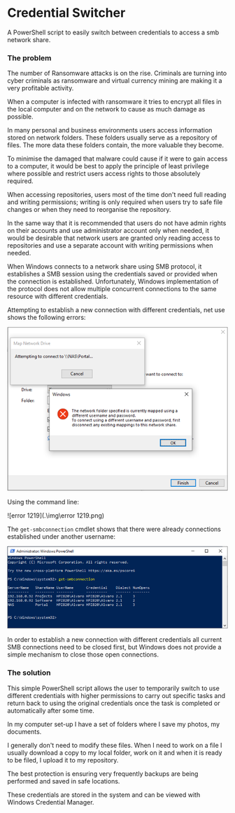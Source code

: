 # Credential Switcher
A PowerShell script to easily switch between credentials to access a smb network share.



### The problem

The number of Ransomware attacks is on the rise. Criminals are turning into cyber criminals as ransomware and virtual currency mining are making it a very profitable activity.

When a computer is infected with ransomware it tries to encrypt all files in the local computer and on the network to cause as much damage as possible.

In many personal and business environments users access information stored on network folders. These folders usually serve as a repository of files. The more data these folders contain, the more valuable they become.

To minimise the damaged that malware could cause if it were to gain access to a computer, it would be best to apply the principle of least privilege where possible and restrict users access rights to those absolutely required.

When accessing repositories, users most of the time don't need full reading and writing permissions; writing is only required when users try to safe file changes or when they need to reorganise the repository.

In the same way that it is recommended that users do not have admin rights on their accounts and use administrator account only when needed, it would be desirable that network users are granted only reading access to repositories and use a separate account with writing permissions when needed.

When Windows connects to a network share using SMB protocol, it establishes a SMB session using the credentials saved or provided when the connection is established. Unfortunately, Windows implementation of the protocol does not allow multiple concurrent connections to the same resource with different credentials.

Attempting to establish a new connection with different credentials, net use shows the following errors:

![error 1219 w](https://raw.githubusercontent.com/aorgazf/credential-switcher/master/img/error%201219%20w.png)

Using the command line:

![error 1219](.\img\error 1219.png)

The `get-smbconnection` cmdlet shows that there were already connections established under another username:

![get-smbconnection.png](.\img\get-smbconnection.png)



In order to establish a new connection with different credentials all current SMB connections need to be closed first, but Windows does not provide a simple mechanism to close those open connections.



### The solution

This simple PowerShell script allows the user to temporarily switch to use different credentials with higher permissions to carry out specific tasks and return back to using the original credentials once the task is completed or automatically after some time.









In my computer set-up I have a set of folders where I save my photos, my documents.

I generally don't need to modify these files. When I need to work on a file I usually download a copy to my local folder, work on it and when it is ready to be filed, I upload it to my repository.



The best protection is ensuring very frequently backups are being performed and saved in safe locations.

These credentials are stored in the system and can be viewed with Windows Credential Manager.

